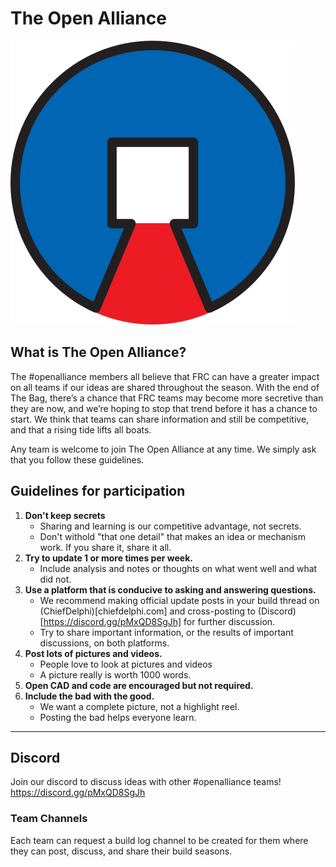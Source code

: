 # The Open Alliance
![The Open Alliance logo](logo/open-alliance-logo.png)

## What is The Open Alliance?
The #openalliance members all believe that FRC can have a greater impact on all teams if our ideas are shared throughout the season. With the end of The Bag, there’s a chance that FRC teams may become more secretive than they are now, and we’re hoping to stop that trend before it has a chance to start. We think that teams can share information and still be competitive, and that a rising tide lifts all boats.

Any team is welcome to join The Open Alliance at any time. We simply ask that you follow these guidelines.

## Guidelines for participation
1) **Don't keep secrets**
   * Sharing and learning is our competitive advantage, not secrets.
   * Don't withold "that one detail" that makes an idea or mechanism work.  If you share it, share it all.
3) **Try to update 1 or more times per week.**
   * Include analysis and notes or thoughts on what went well and what did not.
4) **Use a platform that is conducive to asking and answering questions.**
   * We recommend making official update posts in your build thread on (ChiefDelphi)[chiefdelphi.com] and cross-posting to (Discord)[https://discord.gg/pMxQD8SgJh] for further discussion.
   * Try to share important information, or the results of important discussions, on both platforms.
5) **Post lots of pictures and videos.**
   * People love to look at pictures and videos
   * A picture really is worth 1000 words.
6) **Open CAD and code are encouraged but not required.**
7) **Include the bad with the good.**
   * We want a complete picture, not a highlight reel.
   * Posting the bad helps everyone learn.

------------------------------

## Discord
Join our discord to discuss ideas with other #openalliance teams!
https://discord.gg/pMxQD8SgJh

### Team Channels
Each team can request a build log channel to be created for them where they can post, discuss, and share their build seasons.
